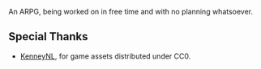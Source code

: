 An ARPG, being worked on in free time and with no planning whatsoever.

## Special Thanks
- [KenneyNL](https://www.kenney.nl/), for game assets distributed under CC0.